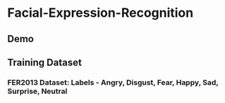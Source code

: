 # Facial-Expression-Recognition
## Demo

## Training Dataset
### FER2013 Dataset: Labels - Angry, Disgust, Fear, Happy, Sad, Surprise, Neutral

